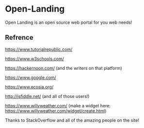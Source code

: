 # Open-Landing
Open Landing is an open source web portal for you web needs!

## Refrence
https://www.tutorialrepublic.com/

https://www.w3schools.com/

https://hackernoon.com/ (and the writers on that platform)

https://www.google.com/

https://www.ecosia.org/

http://jsfiddle.net/ (and all of those users!)

https://www.willyweather.com/ (make a widget here: https://www.willyweather.com/widget/create.html)

Thanks to StackOverflow and all of the amazing people on the site!
